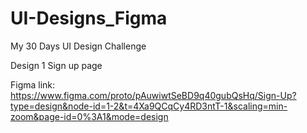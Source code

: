 # UI-Designs_Figma
My 30 Days UI Design Challenge

Design 1
Sign up page


Figma link: https://www.figma.com/proto/pAuwiwtSeBD9q40gubQsHq/Sign-Up?type=design&node-id=1-2&t=4Xa9QCqCy4RD3ntT-1&scaling=min-zoom&page-id=0%3A1&mode=design
